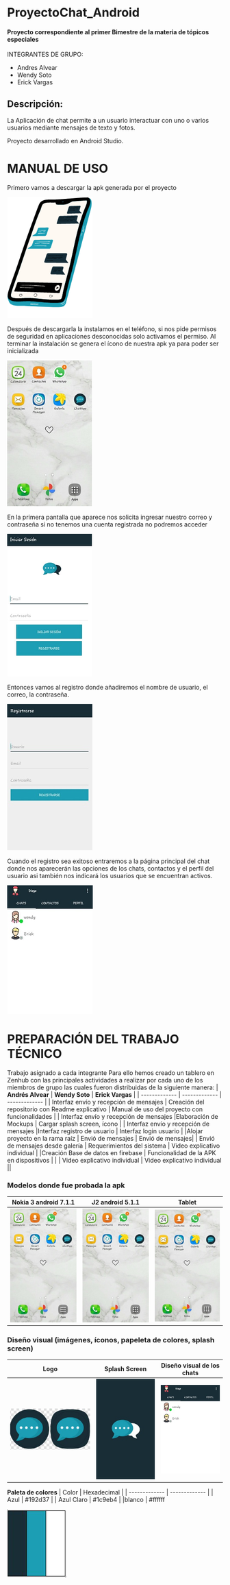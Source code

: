 
# ProyectoChat_Android
 #### Proyecto correspondiente al primer Bimestre de la materia de tópicos especiales
INTEGRANTES DE GRUPO:
- Andres Alvear
- Wendy Soto
- Erick Vargas

## Descripción:
La Aplicación de chat permite a un usuario interactuar con uno o varios usuarios mediante mensajes de texto y fotos.

Proyecto desarrollado en Android Studio.

# MANUAL DE USO
Primero vamos a descargar la apk generada por el proyecto
 
![myimage-alt-tag](https://github.com/wendysoto/ProyectoChat_Android/blob/master/images/app_c.png)

Después de descargarla la instalamos en el teléfono, si nos pide permisos de seguridad en aplicaciones desconocidas solo activamos el permiso.
Al terminar la instalación se genera el ícono de nuestra apk ya para poder ser inicializada 

![myimage-alt-tag](https://github.com/wendysoto/ProyectoChat_Android/blob/master/images/pantalla.jpeg)

En la primera pantalla que aparece nos solicita ingresar nuestro correo y contraseña si no tenemos una cuenta registrada no podremos acceder

![myimage-alt-tag](https://github.com/wendysoto/ProyectoChat_Android/blob/master/images/login.jpeg) 

Entonces vamos al registro donde añadiremos el nombre de usuario, el correo, la contraseña.

![myimage-alt-tag](https://github.com/wendysoto/ProyectoChat_Android/blob/master/images/register.jpeg) 

Cuando el registro sea exitoso entraremos a la página principal del chat donde nos aparecerán las opciones de los chats, contactos y el perfil del usuario asi también nos indicará los usuarios que se encuentran activos.

![myimage-alt-tag](https://github.com/wendysoto/ProyectoChat_Android/blob/master/images/chats.jpeg) 

# PREPARACIÓN DEL TRABAJO TÉCNICO

 Trabajo asignado a cada integrante
Para ello hemos creado un tablero en Zenhub con las principales actividades a realizar por cada uno de los miembros de grupo las cuales fueron distribuidas de la siguiente manera:
| **Andrés Alvear** | **Wendy Soto** | **Erick Vargas** |
| ------------- | ------------- | ------------- |
| 	Interfaz envío y recepción de mensajes  |	Creación del repositorio con Readme explicativo |  Manual de uso del proyecto con funcionalidades |
|  Interfaz envío y recepción de mensajes  |Elaboración de Mockups  | 	Cargar splash screen, ícono  |
| Interfaz envío y recepción de mensajes |Interfaz registro de usuario | Interfaz login usuario |
|Alojar proyecto en la rama raíz | Envió de mensajes | Envió de mensajes|
| Envió de mensajes desde galería | Requerimientos del sistema |	Video explicativo individual |
|Creación Base de datos en firebase | Funcionalidad de la APK en dispositivos | |
| Video explicativo individual |   Video explicativo individual ||



### Modelos donde fue probada la apk
| **Nokia 3 android 7.1.1** | **J2 android 5.1.1** | **Tablet** |
| ------------- | ------------- | ------------- |
| 	![myimage-alt-tag](https://github.com/wendysoto/ProyectoChat_Android/blob/master/images/pantalla.jpeg)  |	![myimage-alt-tag](https://github.com/wendysoto/ProyectoChat_Android/blob/master/images/pantalla.jpeg) |  ![myimage-alt-tag](https://github.com/wendysoto/ProyectoChat_Android/blob/master/images/pantalla.jpeg)  |


### Diseño visual (imágenes, íconos, papeleta de colores, splash screen)
| **Logo** | **Splash Screen** | **Diseño visual de los chats** |
| ------------- | ------------- | ------------- |
| 	![myimage-alt-tag](https://github.com/wendysoto/ProyectoChat_Android/blob/master/images/icon.JPG)|	![myimage-alt-tag](https://github.com/wendysoto/ProyectoChat_Android/blob/master/images/splash.jpeg)|![myimage-alt-tag](https://github.com/wendysoto/ProyectoChat_Android/blob/master/images/chats.jpeg)|









**Paleta de colores**
| Color | Hexadecimal |
| ------------- | ------------- |
| Azul  | #192d37  |
| Azul Claro | #1c9eb4  |
|blanco | #ffffff

![myimage-alt-tag](https://github.com/wendysoto/ProyectoChat_Android/blob/master/images/paleta.JPG) 

